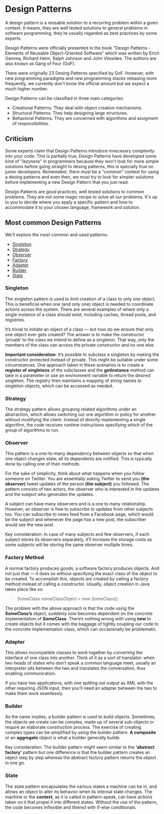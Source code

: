 # Design Patterns
A design pattern is a reusable solution to a recurring problem within a given context. It means, they are well tested solutions to general problems in software porgramming, they're usually regarded as best practices by some experts.

Design Patterns were officially presented in the book "Design Patterns - Elements of Reusable Object-Oriented Software" which was written by Erich Gamma, Richard Helm, Ralph Johnson and John Vlissides. The authors are also known as Gang of Four (GoF).

There were originally 23 Desing Patterns specified by GoF. However, with new programming paradigms and new programming stacks releasing more frequently, we currently don't know the official amount but we expect a much higher number.

Design Patterns can be classified in three main categories:

* Creational Patterns: They deal with object creation mechanisms.
* Structural Patterns: They help designing large structures.
* Behavioral Patterns: They are concerned with algorithms and assigment of responsibilities.

## Criticism
Some experts claim that Design Patterns introduce innecesary complexity into your code. This is partially true, Design Patterns have developed some kind of "lazyness" in programmers because they won't look for more simple solutions before going straight to desing patterns, this is specially true on junior developers. Rememeber, there must be a "common" context for using a desing patterns and even then, we must try to look for simpler solutions before implementing a new Design Pattern that you just read.

Design Patterns are good practices, well tested solutions to common problems. They are not some magic recipe to solve all our problems. It's up to you to decide where you apply a specific pattern and how to accommodate it to your chosen language, framework and solution.

## Most common Design Patterns
We'll explore the most common and used patterns:

* [Singleton](https://github.com/ehtiramabdullayev/patterns-examples#singleton)
* [Strategy](https://github.com/ehtiramabdullayev/patterns-examples#strategy)
* [Observer](https://github.com/ehtiramabdullayev/patterns-examples#observer)
* [Factory](https://github.com/ehtiramabdullayev/patterns-examples#factory-method)
* [Adapter](https://github.com/ehtiramabdullayev/patterns-examples#adapter)
* [Builder](https://github.com/ehtiramabdullayev/patterns-examples#builder)
* [State](https://github.com/ehtiramabdullayev/patterns-examples#state)


### Singleton
The singleton pattern is used to limit creation of a class to only one object. This is beneficial when one (and only one) object is needed to coordinate actions across the system. There are several examples of where only a single instance of a class should exist, including caches, thread pools, and registries.

It’s trivial to initiate an object of a class — but how do we ensure that only one object ever gets created? The answer is to make the constructor ‘private’ to the class we intend to define as a singleton. That way, only the members of the class can access the private constructor and no one else.

**Important consideration**: It’s possible to subclass a singleton by making the constructor protected instead of private. This might be suitable under some circumstances. One approach taken in these scenarios is to create a **register of singletons** of the subclasses and the **getInstance** method can take in a parameter or use an environment variable to return the desired singleton. The registry then maintains a mapping of string names to singleton objects, which can be accessed as needed.


### Strategy

The strategy pattern allows grouping related algorithms under an abstraction, which allows switching out one algorithm or policy for another without modifying the client. Instead of directly implementing a single algorithm, the code receives runtime instructions specifying which of the group of algorithms to run.


### Observer

This pattern is a one-to-many dependency between objects so that when one object changes state, all its dependents are notified. This is typically done by calling one of their methods.

For the sake of simplicity, think about what happens when you follow someone on Twitter. You are essentially asking Twitter to send you **(the observer)** tweet updates of the person **(the subject)** you followed. The pattern consists of two actors, the observer who is interested in the updates and the subject who generates the updates.


A subject can have many observers and is a one to many relationship. However, an observer is free to subscribe to updates from other subjects too. You can subscribe to news feed from a Facebook page, which would be the subject and whenever the page has a new post, the subscriber would see the new post.

Key consideration: In case of many subjects and few observers, if each subject stores its observers separately, it’ll increase the storage costs as some subjects will be storing the same observer multiple times.

### Factory Method

A normal factory produces goods; a software factory produces objects. And not just that — it does so without specifying the exact class of the object to be created. To accomplish this, objects are created by calling a factory method instead of calling a constructor.
Usually, object creation in Java takes place like so:

> SomeClass someClassObject = new SomeClass();

The problem with the above approach is that the code using the **SomeClass’s** object, suddenly now becomes dependent on the concrete implementation of **SomeClass**. There’s nothing wrong with using **new** to create objects but it comes with the baggage of tightly coupling our code to the concrete implementation class, which can occasionally be problematic.

### Adapter

This allows incompatible classes to work together by converting the interface of one class into another. Think of it as a sort of translator: when two heads of states who don’t speak a common language meet, usually an interpreter sits between the two and translates the conversation, thus enabling communication.

If you have two applications, with one spitting out output as XML with the other requiring JSON input, then you’ll need an adapter between the two to make them work seamlessly.

### Builder

As the name implies, a builder pattern is used to build objects. Sometimes, the objects we create can be complex, made up of several sub-objects or require an elaborate construction process. The exercise of creating complex types can be simplified by using the builder pattern. **A composite** or an **aggregate** object is what a builder generally builds.

Key consideration: The builder pattern might seem similar to the **‘abstract factory’** pattern but one difference is that the builder pattern creates an object step by step whereas the abstract factory pattern returns the object in one go.

### State

The state pattern encapsulates the various states a machine can be in, and allows an object to alter its behavior when its internal state changes. The machine or the **context**, as it is called in pattern-speak, can have actions taken on it that propel it into different states. Without the use of the pattern, the code becomes inflexible and littered with if-else conditionals.